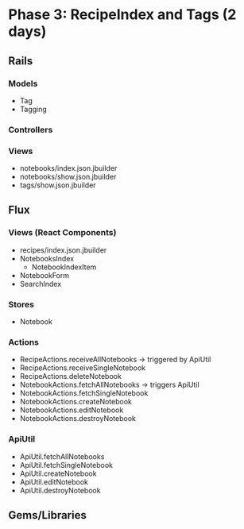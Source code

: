 # Phase 3: RecipeIndex and Tags (2 days)

## Rails
### Models
* Tag
* Tagging

### Controllers

### Views
* notebooks/index.json.jbuilder
* notebooks/show.json.jbuilder
* tags/show.json.jbuilder

## Flux
### Views (React Components)
* recipes/index.json.jbuilder
* NotebooksIndex
  - NotebookIndexItem
* NotebookForm
* SearchIndex

### Stores
* Notebook

### Actions
* RecipeActions.receiveAllNotebooks -> triggered by ApiUtil
* RecipeActions.receiveSingleNotebook
* RecipeActions.deleteNotebook
* NotebookActions.fetchAllNotebooks -> triggers ApiUtil
* NotebookActions.fetchSingleNotebook
* NotebookActions.createNotebook
* NotebookActions.editNotebook
* NotebookActions.destroyNotebook

### ApiUtil
* ApiUtil.fetchAllNotebooks
* ApiUtil.fetchSingleNotebook
* ApiUtil.createNotebook
* ApiUtil.editNotebook
* ApiUtil.destroyNotebook

## Gems/Libraries
